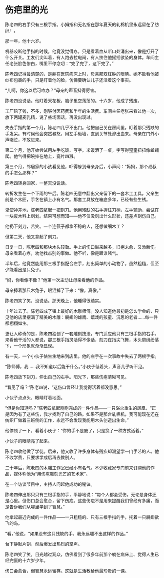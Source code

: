 # 伤疤里的光

陈老四的右手只有三根手指。小拇指和无名指在那年夏天的轧棉机里永远留在了纺织厂。

那一年，他十六岁。

机器咬断他手指的时候，他竟没觉得疼，只是看着血从断口处涌出来，像是打开了什么开关。工友们尖叫着，有人跑去拉电闸，有人扶住他摇摇欲坠的身体。车间主任老张脸色惨白，嘴里不停念叨：“完了完了，这下完了。”

陈老四记得最清楚的，是躺在医院病床上时，母亲那双红肿的眼睛。她不敢看他被纱布包裹的手，只是盯着他的脸，仿佛要确认儿子还活着这个事实。

“儿啊，你这以后可咋办？”母亲的声音抖得厉害。

陈老四没说话。他盯着天花板，脑子里空荡荡的。十六岁，他成了残废。

工厂赔了钱，不多，刚够付医药费和半年的生活费。车间主任老张来看过他一次，放下两罐麦乳精，说了些场面话，再没出现过。

失去手指的第一个月，陈老四几乎不出门。他把自己关在房间里，盯着那只残缺的手发呆。有时候他会突然暴怒，用左手砸墙，直到关节处渗出血来。母亲在门外小声啜泣，不敢进来。

第二个月，他开始尝试用左手吃饭、写字。米饭洒了一桌，字写得歪歪扭扭像蚯蚓爬。他气得把碗摔在地上，瓷片四溅。

第三个月，邻居家的小孩看见他，吓得躲到母亲身后，小声问：“妈妈，那个叔叔的手怎么那样？”

陈老四转身回家，一整天没说话。

转折发生在一个下雨的午后。陈老四无意中翻出父亲留下的一套木工工具。父亲生前是个木匠，手艺在镇上小有名气。那套工具放在箱底多年，已经有些生锈。

鬼使神差地，陈老四拿起一把刻刀。他用残缺的右手握住刀柄，左手辅助，尝试在一块废木料上刻划。结果可想而知——他不仅没刻出什么形状，还差点割伤自己。

他扔下刻刀，苦笑。一个连筷子都拿不稳的人，还想做细木工？

但第二天，他又拿起了刻刀。

日复一日，陈老四和那块木头较劲。手上的伤口越来越多，旧疤未愈，又添新伤。母亲看着心疼，劝他找点别的事做。他不听，像是跟谁赌气。

半年后，他竟然能用那三根手指配合左手，刻出简单的小动物了。虽然粗糙，但至少能看出是只兔子。

“妈，你看像不像？”他第一次主动让母亲看他的作品。

母亲捧着那只木兔子，眼泪掉了下来：“像，真像。”

陈老四笑了笑，没说话。那天晚上，他睡得很踏实。

十年过去了。陈老四成了镇上最好的木雕师傅。没人知道他最初是怎么学会的，只见他的店里摆满了精美的木雕：展翅的雄鹰、嬉戏的孩童、沉思的老者......每一件都栩栩如生。

更让人称奇的是，陈老四独创了一套雕刻技法，专门适应他只有三根手指的右手。来看他干活的人都说，那三根手指灵活得不像话，刻刀在指尖飞舞，木头屑纷纷落下，一个形象就渐渐显现。

有一天，一个小伙子怯生生地来到店里。他的左手在一次事故中失去了两根手指。

“陈师傅，我......我不知道以后能干什么。”小伙子低着头，声音几乎听不见。

陈老四放下刻刀，伸出自己的右手。阳光下，那些伤疤清晰可见。

“看见了吗？”陈老四说，“这伤口曾经让我觉得活着都没意思。”

小伙子点点头，眼睛盯着地面。

“但是你知道吗？”陈老四拿起刚刚完成的一件作品——一只浴火重生的凤凰，“正是因为有了这些伤，我才找到了自己的路。如果不是那台轧棉机，我可能现在还在纺织厂做着三班倒的工作，永远不会发现我能用木头创造出生命。”

他停顿了一下，看着小伙子：“你的手不是废了，只是换了一种方式活着。”

小伙子的眼睛亮了起来。

陈老四收他做了学徒。后来，他又收了许多身体有残疾却渴望学一门手艺的人。他不收学费，只要求学成后再去教别人。

二十年后，陈老四的木雕工作室已经小有名气。不少收藏家专门前来订购他的作品，媒体称他为“用伤疤雕刻光芒的艺术家”。

在一个访谈节目中，主持人问起他成功的秘诀。

陈老四伸出那只只有三根手指的手，平静地说：“每个人都会受伤，无论是身体还是心里。但伤口总会愈合，留下伤疤。这些伤疤不是用来提醒我们曾经有多痛，而是告诉我们从哪里学到了智慧。”

他拿起最近完成的一件作品——一只粗糙的、只有三根手指的手，托着一只展翅欲飞的鸟。

“看，”他说，“如果没有这只残缺的手，我永远雕不出这样的作品。”

台下静默片刻，然后爆发出热烈的掌声。

陈老四笑了笑，目光越过观众，仿佛看到了很多年前那个躺在病床上、觉得人生已经完蛋的十六岁少年。

伤口会愈合，但智慧永远留存。这就是生活教给他最珍贵的一课。